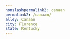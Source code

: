 ```yaml
---
﻿nonslashpermalink2: canaan
permalink2: /canaan/
alley: Canaan
city: Florence
state: Kentucky
---
```

